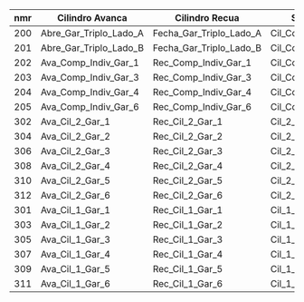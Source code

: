 | nmr | Cilindro Avanca | Cilindro Recua | Sensor Avanca | Sensor Recua |
|  ----  |  ----  |  ----  |  ----  |  ----  |
| 200 | Abre_Gar_Triplo_Lado_A | Fecha_Gar_Triplo_Lado_A | Cil_Comp_Triplo_A_Ava | Cil_Comp_Triplo_A_Rec |
| 201 | Abre_Gar_Triplo_Lado_B | Fecha_Gar_Triplo_Lado_B | Cil_Comp_Triplo_B_Ava | Cil_Comp_Triplo_B_Rec |
| 202 | Ava_Comp_Indiv_Gar_1 | Rec_Comp_Indiv_Gar_1 | Cil_Comp_Indiv_Gr_1_Ava | Cil_Comp_Indiv_Gr_1_Rec |
| 203 | Ava_Comp_Indiv_Gar_3 | Rec_Comp_Indiv_Gar_3 | Cil_Comp_Indiv_Gr_3_Ava | Cil_Comp_Indiv_Gr_3_Rec |
| 204 | Ava_Comp_Indiv_Gar_4 | Rec_Comp_Indiv_Gar_4 | Cil_Comp_Indiv_Gr_4_Ava | Cil_Comp_Indiv_Gr_4_Rec |
| 205 | Ava_Comp_Indiv_Gar_6 | Rec_Comp_Indiv_Gar_6 | Cil_Comp_Indiv_Gr_6_Ava | Cil_Comp_Indiv_Gr_6_Rec |
| 302 | Ava_Cil_2_Gar_1 | Rec_Cil_2_Gar_1 | Cil_2_Gar_1_Ava | X |
| 304 | Ava_Cil_2_Gar_2 | Rec_Cil_2_Gar_2 | Cil_2_Gar_2_Ava | X |
| 306 | Ava_Cil_2_Gar_3 | Rec_Cil_2_Gar_3 | Cil_2_Gar_3_Ava | X |
| 308 | Ava_Cil_2_Gar_4 | Rec_Cil_2_Gar_4 | Cil_2_Gar_4_Ava | X |
| 310 | Ava_Cil_2_Gar_5 | Rec_Cil_2_Gar_5 | Cil_2_Gar_5_Ava | X |
| 312 | Ava_Cil_2_Gar_6 | Rec_Cil_2_Gar_6 | Cil_2_Gar_6_Ava | X |
| 301 | Ava_Cil_1_Gar_1 | Rec_Cil_1_Gar_1 | Cil_1_Gar_1_Ava | X |
| 303 | Ava_Cil_1_Gar_2 | Rec_Cil_1_Gar_2 | Cil_1_Gar_2_Ava | X |
| 305 | Ava_Cil_1_Gar_3 | Rec_Cil_1_Gar_3 | Cil_1_Gar_3_Ava | X |
| 307 | Ava_Cil_1_Gar_4 | Rec_Cil_1_Gar_4 | Cil_1_Gar_4_Ava | X |
| 309 | Ava_Cil_1_Gar_5 | Rec_Cil_1_Gar_5 | Cil_1_Gar_5_Ava | X |
| 311 | Ava_Cil_1_Gar_6 | Rec_Cil_1_Gar_6 | Cil_1_Gar_6_Ava | X |